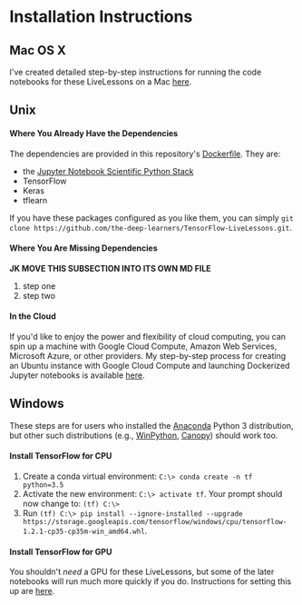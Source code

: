 # Installation Instructions

## Mac OS X

I've created detailed step-by-step instructions for running the code notebooks for these LiveLessons on a Mac [here](https://github.com/the-deep-learners/TensorFlow-LiveLessons/blob/master/installation/step_by_step_MacOSX_install.md).

## Unix

#### Where You Already Have the Dependencies

The dependencies are provided in this repository's [Dockerfile](https://github.com/the-deep-learners/TensorFlow-LiveLessons/blob/master/Dockerfile). They are: 

* the [Jupyter Notebook Scientific Python Stack](https://github.com/jupyter/docker-stacks/tree/master/scipy-notebook) 
* TensorFlow
* Keras
* tflearn

If you have these packages configured as you like them, you can simply `git clone https://github.com/the-deep-learners/TensorFlow-LiveLessons.git`. 

#### Where You Are Missing Dependencies

**JK MOVE THIS SUBSECTION INTO ITS OWN MD FILE**

1. step one
2. step two

#### In the Cloud

If you'd like to enjoy the power and flexibility of cloud computing, you can spin up a machine with Google Cloud Compute, Amazon Web Services, Microsoft Azure, or other providers. My step-by-step process for creating an Ubuntu instance with Google Cloud Compute and launching Dockerized Jupyter notebooks is available [here](https://github.com/the-deep-learners/TensorFlow-LiveLessons/blob/master/installation/step_by_step_GCP_install.md). 


## Windows

These steps are for users who installed the [Anaconda](https://www.continuum.io/downloads) Python 3 distribution, but other such distributions (e.g., [WinPython](https://winpython.github.io/), [Canopy](https://store.enthought.com/downloads/)) should work too. 

#### Install TensorFlow for CPU

1. Create a conda virtual environment: `C:\> conda create -n tf python=3.5`
2. Activate the new environment: `C:\> activate tf`. Your prompt should now change to: `(tf) C:\>`
3. Run `(tf) C:\> pip install --ignore-installed --upgrade https://storage.googleapis.com/tensorflow/windows/cpu/tensorflow-1.2.1-cp35-cp35m-win_amd64.whl`.

#### Install TensorFlow for GPU

You shouldn't *need* a GPU for these LiveLessons, but some of the later notebooks will run much more quickly if you do. Instructions for setting this up are [here](https://github.com/the-deep-learners/TensorFlow-LiveLessons/blob/master/installation/windows_TF_GPU.md).




